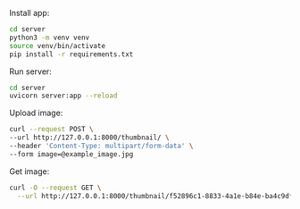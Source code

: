 
Install app:

```bash
cd server
python3 -m venv venv
source venv/bin/activate
pip install -r requirements.txt
```

Run server:

```bash
cd server
uvicorn server:app --reload
```


Upload image:

```bash
curl --request POST \
--url http://127.0.0.1:8000/thumbnail/ \
--header 'Content-Type: multipart/form-data' \
--form image=@example_image.jpg
```

Get image:

```bash
curl -O --request GET \
  --url http://127.0.0.1:8000/thumbnail/f52896c1-8833-4a1e-b84e-ba4c9dfa1c15.jpg
```
